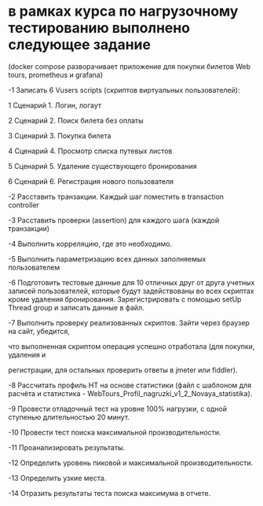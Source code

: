 # в рамках курса по нагрузочному тестированию выполнено следующее задание
(docker compose разворачивает приложение для покупки билетов Web tours, prometheus и grafana)


-1 Записать 6 Vusers scripts (скриптов виртуальных пользователей):

 1 Сценарий 1. Логин, логаут

 2 Сценарий 2. Поиск билета без оплаты

 3 Сценарий 3. Покупка билета

 4 Сценарий 4. Просмотр списка путевых листов

 5 Сценарий 5. Удаление существующего бронирования

 6 Сценарий 6. Регистрация нового пользователя

-2 Расставить транзакции. Каждый шаг поместить в transaction controller

-3 Расставить проверки (assertion) для каждого шага (каждой транзакции)

 -4 Выполнить корреляцию, где это необходимо.

 -5 Выполнить параметризацию всех данных заполняемых пользователем

 -6 Подготовить тестовые данные для 10 отличных друг от друга учетных записей
пользователей, которые будут задействованы во всех скриптах кроме удаления
бронирования. Зарегистрировать с помощью setUp Thread group и записать данные в файл.

-7 Выполнить проверку реализованных скриптов. Зайти через браузер на сайт, убедится,

что выполненная скриптом операция успешно отработала (для покупки, удаления и

регистрации, для остальных проверить ответы в jmeter или fiddler).

-8 Рассчитать профиль НТ на основе статистики (файл с шаблоном для расчёта и статистика - WebTours_Profil_nagruzki_v1_2_Novaya_statistika).

-9 Провести отладочный тест на уровне 100% нагрузки, с одной ступенью длительностью 20 минут.

-10 Провести тест поиска максимальной производительности.

-11 Проанализировать результаты.

-12 Определить уровень пиковой и максимальной производительности.

-13 Определить узкие места.

-14 Отразить результаты теста поиска максимума в отчете.
